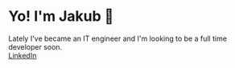 # Yo! I'm Jakub :wave:
Lately I've became an IT engineer and I'm looking to be a full time developer soon.  
[LinkedIn](https://www.linkedin.com/in/jakub-niemczyk-603b39163/)
